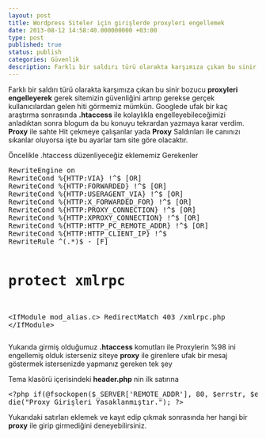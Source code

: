 ```yaml
---
layout: post
title: Wordpress Siteler için girişlerde proxyleri engellemek
date: 2013-08-12 14:58:40.000000000 +03:00
type: post
published: true
status: publish
categories: Güvenlik
description: Farklı bir saldırı türü olarakta karşımıza çıkan bu sinir bozucu proxyleri engelleyerek gerek sitemizin güvenliğini artırıp gerekse gerçek
---
```

<p>Farklı bir saldırı türü olarakta karşımıza çıkan bu sinir bozucu <strong>proxyleri engelleyerek</strong> gerek sitemizin güvenliğini artırıp gerekse gerçek kullanıcılardan gelen hiti görmemiz mümkün. Googlede ufak bir kaç araştırma sonrasında <strong>.htaccess</strong> ile kolaylıkla engelleyebileceğimizi anladıktan sonra blogum da bu konuyu tekrardan yazmaya karar verdim. <strong>Proxy</strong> ile sahte Hit çekmeye çalışanlar yada <strong>Proxy</strong> Saldırıları ile canınızı sıkanlar oluyorsa işte bu ayarlar tam site göre olacaktır.</p>
<p>Öncelikle .htaccess düzenliyeceğiz eklememiz Gerekenler</p>
<pre class="lang:default decode:true">RewriteEngine on
RewriteCond %{HTTP:VIA} !^$ [OR]
RewriteCond %{HTTP:FORWARDED} !^$ [OR]
RewriteCond %{HTTP:USERAGENT_VIA} !^$ [OR]
RewriteCond %{HTTP:X_FORWARDED_FOR} !^$ [OR]
RewriteCond %{HTTP:PROXY_CONNECTION} !^$ [OR]
RewriteCond %{HTTP:XPROXY_CONNECTION} !^$ [OR]
RewriteCond %{HTTP:HTTP_PC_REMOTE_ADDR} !^$ [OR]
RewriteCond %{HTTP:HTTP_CLIENT_IP} !^$
RewriteRule ^(.*)$ - [F]

# protect xmlrpc
&lt;IfModule mod_alias.c&gt;
RedirectMatch 403 /xmlrpc.php
&lt;/IfModule&gt;</pre>
<p>Yukarıda girmiş olduğumuz <strong>.htaccess</strong> komutları ile Proxylerin %98 ini engellemiş olduk isterseniz siteye <strong>proxy</strong> ile girenlere ufak bir mesaj göstermek istersenizde yapmanız gereken tek şey</p>
<p>Tema klasörü içerisindeki <strong>header.php</strong> nin ilk satırına</p>
<pre class="">&lt;?php if(@fsockopen($_SERVER['REMOTE_ADDR'], 80, $errstr, $errno, 1))
die("Proxy Girişleri Yasaklanmıştır."); ?&gt;</pre>
<p>Yukarıdaki satırları eklemek ve kayıt edip çıkmak sonrasında her hangi bir <strong>proxy</strong> ile girip girmediğini deneyebilirsiniz.</p>
